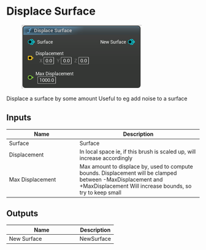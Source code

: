 # Displace Surface

<div align="left" data-full-width="false"><figure><img src="../../../api/Surface/Displace_Surface.png" alt=""><figcaption></figcaption></figure></div>

Displace a surface by some amount Useful to eg add noise to a surface

## Inputs

<table><thead><tr><th width="170">Name</th><th>Description</th></tr></thead><tbody><tr><td>Surface</td><td>Surface</td></tr><tr><td>Displacement</td><td>In local space ie, if this brush is scaled up, will increase accordingly</td></tr><tr><td>Max Displacement</td><td>Max amount to displace by, used to compute bounds. Displacement will be clamped between -MaxDisplacement and +MaxDisplacement Will increase bounds, so try to keep small</td></tr></tbody></table>

## Outputs

<table><thead><tr><th width="170">Name</th><th>Description</th></tr></thead><tbody><tr><td>New Surface</td><td>NewSurface</td></tr></tbody></table>
